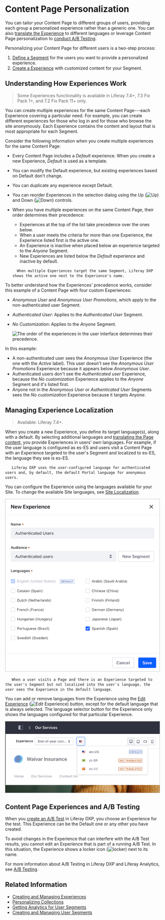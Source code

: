# Content Page Personalization

You can tailor your Content Page to different groups of users, providing each group a personalized experience rather than a generic one. You can also [translate the Experience](#managing-experience-localization) to different languages or leverage Content Page personalization to [conduct A/B Testing](#content-page-experiences-and-a-b-testing).

Personalizing your Content Page for different users is a two-step process:

1. [Define a Segment](../segmentation/creating-and-managing-user-segments.md) for the users you want to provide a personalized experience.
2. [Create a Experience](./creating-and-managing-experiences.md) with customized content for your Segment.

## Understanding How Experiences Work

> Some Experiences functionality is available in Liferay 7.4+, 7.3 Fix Pack 1+, and 7.2 Fix Pack 11+ only.

You can create multiple experiences for the same Content Page---each Experience covering a particular need. For example, you can create different experiences for those who log in and for those who browse the site anonymously. Each Experience contains the content and layout that is most appropriate for each Segment.

Consider the following information when you create multiple experiences for the same Content Page:

- Every Content Page includes a *Default* experience. When you create a new Experience, *Default* is used as a template.
- You can modify the Default experience, but existing experiences based on Default don't change.
- You can duplicate any experience except Default.
- You can reorder Experiences in the selection dialog using the Up (![Up](../../../images/icon-angle-up.png)) and Down (![Down](../../../images/icon-angle-down.png)) controls.
- When you have multiple experiences on the same Content Page, their order determines their precedence:
  
  - Experiences at the top of the list take precedence over the ones below.
  - When a user meets the criteria for more than one Experience, the Experience listed first is the active one.
  - An Experience is inactive when placed below an experience targeted to the *Anyone* Segment.
  - New Experiences are listed below the *Default* experience and inactive by default.
  
  ```tip::
    When multiple Experiences target the same Segment, Liferay DXP shows the active one next to the Experience's name.
  ```

To better understand how the Experiences' precedence works, consider this example of a Content Page with four custom Experiences:

- *Anonymous User* and *Anonymous User Promotions*, which apply to the non-authenticated user Segment.
- *Authenticated User*: Applies to the *Authenticated User* Segment.
- *No Customization*: Applies to the *Anyone* Segment.

  ![The order of the experiences in the user interface determines their precedence.](./content-page-personalization/images/06.png)

In this example:

- A non-authenticated user sees the *Anonymous User* Experience (the one with the *Active* label). This user doesn't see the *Anonymous User Promotions* Experience because it appears below *Anonymous User*.
- Authenticated users don't see the *Authenticated user* Experience, because the *No customization* Experience applies to the *Anyone* Segment and it's listed first.
- Anyone not in the *Anonymous User* or *Authenticated User* Segments sees the *No customization* Experience because it targets *Anyone*.

## Managing Experience Localization

> Available: Liferay 7.4+.

When you create a new Experience, you define its target language(s), along with a default. By selecting additional languages and [translating the Page content](../../../content-authoring-and-management/web-content/translating-web-content/manually-translating-web-content.md), you provide Experiences in users' own languages. For example, if the user language is configured as es-ES and users visit a Content Page with an Experience targeted to the user's Segment and localized to es-ES, the language they see is es-ES.

  ```note::
     Liferay DXP uses the user-configured language for authenticated users and, by default, the default Portal language for anonymous users.
  ```

You can configure the Experience using the languages available for your Site. To change the available Site languages, see [Site Localization](../../site-settings/site-localization.md).

![In addition to the default language, you can define additional languages for the Experience.](./content-page-personalization/images/02.png)

```note::
   When a user visits a Page and there is an Experience targeted to the user's Segment but not localized into the user's language, the user sees the Experience in the default language.
```

You can add or remove languages from the Experience using the [Edit Experience](./creating-and-managing-experiences.md#managing-content-page-experiences) (![Edit Experience](../../../images/icon-edit.png)) button, except for the default language that is always selected. The language selector button for the Experience only shows the languages configured for that particular Experience.

  ![The language selector button only shows the languages selected for the Experience.](./content-page-personalization/images/03.png)

## Content Page Experiences and A/B Testing

When you [create an A/B Test](../../optimizing-sites/ab-testing/creating-ab-tests.md) in Liferay DXP, you choose an Experience for the test. This Experience can be the Default one or any other you have created.

To avoid changes in the Experience that can interfere with the A/B Test results, you cannot edit an Experience that is part of a running A/B Test. In this situation, the Experience shows a locker icon (![locker](../../../images/icon-lock.png)) next to its name.

For more information about A/B Testing in Liferay DXP and Liferay Analytics, see [A/B Testing](../../optimizing-sites/ab-testing/ab-testing.md).

## Related Information

- [Creating and Managing Experiences](./creating-and-managing-experiences.md)
- [Personalizing Collections](./personalizing-collections.md)
- [Getting Analytics for User Segments](../segmentation/getting-analytics-for-user-segments.md)
- [Creating and Managing User Segments](../segmentation/creating-and-managing-user-segments.md)
